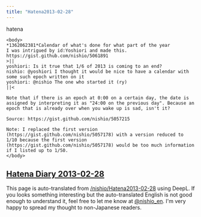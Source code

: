 ```yaml
---
title: "Hatena2013-02-28"
---
```


hatena

```
<body>
*1362062381*Calendar of what's done for what part of the year
I was intrigued by id:Yoshiori and made this. https://gist.github.com/nishio/5061891
>||
yoshiori: Is it true that 1/6 of 2013 is coming to an end?
nishio: @yoshiori I thought it would be nice to have a calendar with some such epoch written on it
yoshiori: @nishio The one who started it (ry)
||<

Note that if there is an epoch at 0:00 on a certain day, the date is assigned by interpreting it as "24:00 on the previous day". Because an epoch that is already over when you wake up is sad, isn't it?

Source: https://gist.github.com/nishio/5057215

Note: I replaced the first version (https://gist.github.com/nishio/5057178) with a version reduced to 1/10 because the first version (https://gist.github.com/nishio/5057178) would be too much information if I listed up to 1/50.
</body>
```


[Hatena Diary 2013-02-28](https://nishiohirokazu.hatenadiary.org/archive/2013/02/28)
---
This page is auto-translated from [/nishio/Hatena2013-02-28](https://scrapbox.io/nishio/Hatena2013-02-28) using DeepL. If you looks something interesting but the auto-translated English is not good enough to understand it, feel free to let me know at [@nishio_en](https://twitter.com/nishio_en). I'm very happy to spread my thought to non-Japanese readers.